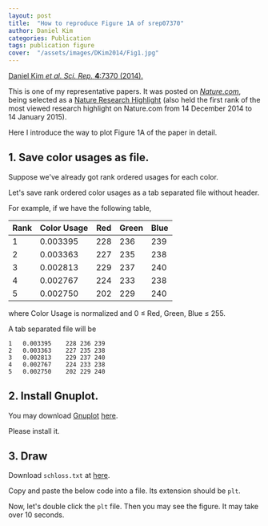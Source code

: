 ```yaml
---
layout: post
title:  "How to reproduce Figure 1A of srep07370"
author: Daniel Kim
categories: Publication
tags: publication figure
cover:  "/assets/images/DKim2014/Fig1.jpg"
---
```


[Daniel Kim *et al.* *Sci. Rep.* **4**:7370 (2014).](https://www.nature.com/articles/srep07370)

This is one of my representative papers. It was posted on [*Nature.com*](https://www.nature.com/), being selected as a [Nature Research Highlight](http://www.natureasia.com/en/research/highlight/9640) (also held the first rank of the most viewed research highlight on Nature.com from 14 December 2014 to 14 January 2015). 

Here I introduce the way to plot Figure 1A of the paper in detail.

## 1. Save color usages as file.
Suppose we've already got rank ordered usages for each color.

Let's save rank ordered color usages as a tab separated file without header. 

For example, if we have the following table,

| Rank | Color Usage | Red | Green | Blue |
|---|--|--|--|--|
| 1 | 0.003395 | 228 | 236 | 239 |
| 2 | 0.003363 | 227 | 235 | 238 |
| 3 | 0.002813 | 229 | 237 | 240 |
| 4 | 0.002767 | 224 | 233 | 238 |
| 5 | 0.002750 | 202 | 229 | 240 |

where Color Usage is normalized and 0 ≤ Red, Green, Blue ≤ 255.

A tab separated file will be

```
1	0.003395	228	236	239
2	0.003363	227	235	238
3	0.002813	229	237	240
4	0.002767	224	233	238
5	0.002750	202	229	240
```

## 2. Install Gnuplot.
You may download [Gnuplot](http://www.gnuplot.info/) [here](https://sourceforge.net/projects/gnuplot/).

Please install it.


## 3. Draw 
Download `schloss.txt` at [here](https://github.com/danielykim-dev/reproduce-my-figures/blob/master/DKim2014-srep07370/schloss.txt).

Copy and paste the below code into a file. Its extension should be `plt`.

<script src="https://gist.github.com/danielykim/ede297311b4da18ed494475b63a89e9c.js"></script>

Now, let's double click the `plt` file. Then you may see the figure. It may take over 10 seconds.


